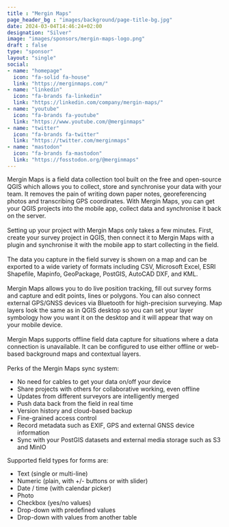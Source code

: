 ```yaml
---
title : "Mergin Maps"
page_header_bg : "images/background/page-title-bg.jpg"
date: 2024-03-04T14:46:24+02:00
designation: "Silver"
image: "images/sponsors/mergin-maps-logo.png"
draft : false
type: "sponsor"
layout: "single"
social:
- name: "homepage"
  icon: "fa-solid fa-house"
  link: "https://merginmaps.com/"
- name: "linkedin"
  icon: "fa-brands fa-linkedin"
  link: "https://linkedin.com/company/mergin-maps/"
- name: "youtube"
  icon: "fa-brands fa-youtube"
  link: "https://www.youtube.com/@merginmaps"
- name: "twitter"
  icon: "fa-brands fa-twitter"
  link: "https://twitter.com/merginmaps"
- name: "mastodon"
  icon: "fa-brands fa-mastodon"
  link: "https://fosstodon.org/@merginmaps"
---
```


Mergin Maps is a field data collection tool built on the free and open-source
QGIS which allows you to collect, store and synchronise your data with your
team. It removes the pain of writing down paper notes, georeferencing photos
and transcribing GPS coordinates. With Mergin Maps, you can get your QGIS
projects into the mobile app, collect data and synchronise it back on the
server.
<br><br>
Setting up your project with Mergin Maps only takes a few minutes. First,
create your survey project in QGIS, then connect it to Mergin Maps with a
plugin and synchronise it with the mobile app to start collecting in the field.
<br><br>
The data you capture in the field survey is shown on a map and can be exported
to a wide variety of formats including CSV, Microsoft Excel, ESRI Shapefile,
Mapinfo, GeoPackage, PostGIS, AutoCAD DXF, and KML.
<br><br>
Mergin Maps allows you to  do live position tracking, fill out survey forms
and capture and edit points, lines or polygons. You can also connect external
GPS/GNSS devices via Bluetooth for high-precision surveying. Map layers look
the same as in QGIS desktop so you can set your layer symbology how you want
it on the desktop and it will appear that way on your mobile device.
<br><br>
Mergin Maps supports offline field data capture for situations where a data
connection is unavailable. It can be configured to use either offline or
web-based background maps and contextual layers.
<br><br>
Perks of the Mergin Maps sync system:
- No need for cables to get your data on/off your device
- Share projects with others for collaborative working, even offline
- Updates from different surveyors are intelligently merged
- Push data back from the field in real time
- Version history and cloud-based backup
- Fine-grained access control
- Record metadata such as EXIF, GPS and external GNSS device information
- Sync with your PostGIS datasets and external media storage such as S3 and MinIO

Supported field types for forms are:
- Text (single or multi-line)
- Numeric (plain, with +/- buttons or with slider)
- Date / time (with calendar picker)
- Photo
- Checkbox (yes/no values)
- Drop-down with predefined values
- Drop-down with values from another table
